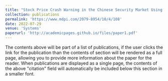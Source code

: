 ```yaml
---
title: "Stock Price Crash Warning in the Chinese Security Market Using a Machine Learning-Based Method and Financial Indicators"
collection: publications
permalink: 'https://www.mdpi.com/2079-8954/10/4/108'
date: 2022-07-29
venue: 'Systems'
paperurl: 'http://academicpages.github.io/files/paper1.pdf'
---
```


The contents above will be part of a list of publications, if the user clicks the link for the publication than the contents of section will be rendered as a full page, allowing you to provide more information about the paper for the reader. When publications are displayed as a single page, the contents of the above "citation" field will automatically be included below this section in a smaller font.
